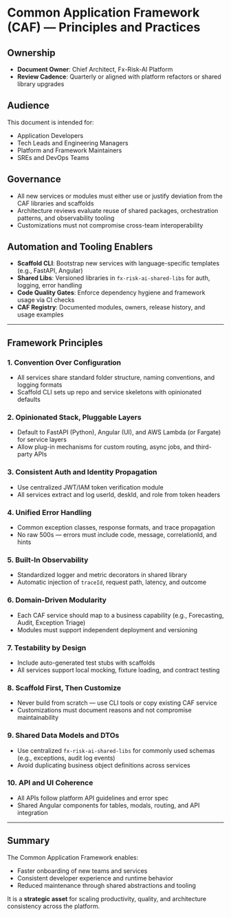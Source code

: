# Common Application Framework (CAF) — Principles and Practices

## Ownership

- **Document Owner**: Chief Architect, Fx-Risk-AI Platform
- **Review Cadence**: Quarterly or aligned with platform refactors or shared library upgrades

## Audience

This document is intended for:

- Application Developers
- Tech Leads and Engineering Managers
- Platform and Framework Maintainers
- SREs and DevOps Teams

## Governance

- All new services or modules must either use or justify deviation from the CAF libraries and scaffolds
- Architecture reviews evaluate reuse of shared packages, orchestration patterns, and observability tooling
- Customizations must not compromise cross-team interoperability

## Automation and Tooling Enablers

- **Scaffold CLI**: Bootstrap new services with language-specific templates (e.g., FastAPI, Angular)
- **Shared Libs**: Versioned libraries in `fx-risk-ai-shared-libs` for auth, logging, error handling
- **Code Quality Gates**: Enforce dependency hygiene and framework usage via CI checks
- **CAF Registry**: Documented modules, owners, release history, and usage examples

---

## Framework Principles

### 1. Convention Over Configuration

- All services share standard folder structure, naming conventions, and logging formats
- Scaffold CLI sets up repo and service skeletons with opinionated defaults

### 2. Opinionated Stack, Pluggable Layers

- Default to FastAPI (Python), Angular (UI), and AWS Lambda (or Fargate) for service layers
- Allow plug-in mechanisms for custom routing, async jobs, and third-party APIs

### 3. Consistent Auth and Identity Propagation

- Use centralized JWT/IAM token verification module
- All services extract and log userId, deskId, and role from token headers

### 4. Unified Error Handling

- Common exception classes, response formats, and trace propagation
- No raw 500s — errors must include code, message, correlationId, and hints

### 5. Built-In Observability

- Standardized logger and metric decorators in shared library
- Automatic injection of `traceId`, request path, latency, and outcome

### 6. Domain-Driven Modularity

- Each CAF service should map to a business capability (e.g., Forecasting, Audit, Exception Triage)
- Modules must support independent deployment and versioning

### 7. Testability by Design

- Include auto-generated test stubs with scaffolds
- All services support local mocking, fixture loading, and contract testing

### 8. Scaffold First, Then Customize

- Never build from scratch — use CLI tools or copy existing CAF service
- Customizations must document reasons and not compromise maintainability

### 9. Shared Data Models and DTOs

- Use centralized `fx-risk-ai-shared-libs` for commonly used schemas (e.g., exceptions, audit log events)
- Avoid duplicating business object definitions across services

### 10. API and UI Coherence

- All APIs follow platform API guidelines and error spec
- Shared Angular components for tables, modals, routing, and API integration

---

## Summary

The Common Application Framework enables:

- Faster onboarding of new teams and services  
- Consistent developer experience and runtime behavior  
- Reduced maintenance through shared abstractions and tooling  

It is a **strategic asset** for scaling productivity, quality, and architecture consistency across the platform.
